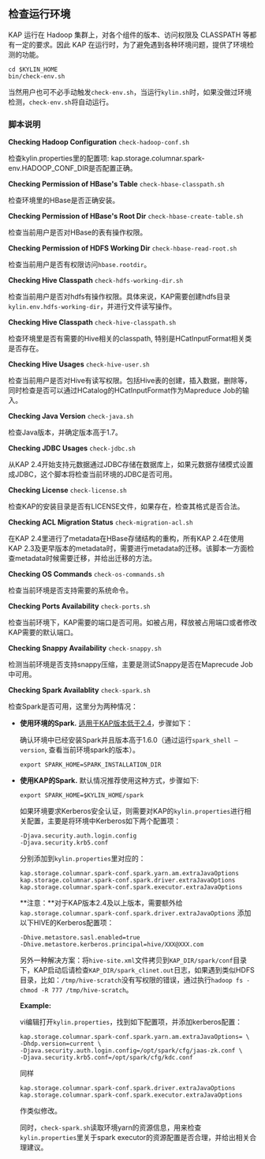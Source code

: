 ## 检查运行环境

KAP 运行在 Hadoop 集群上，对各个组件的版本、访问权限及 CLASSPATH 等都有一定的要求。因此 KAP 在运行时，为了避免遇到各种环境问题，提供了环境检测的功能。

```shell
cd $KYLIN_HOME
bin/check-env.sh
```

当然用户也可不必手动触发`check-env.sh`，当运行`kylin.sh`时，如果没做过环境检测，`check-env.sh`将自动运行。

### 脚本说明

**Checking Hadoop Configuration** `check-hadoop-conf.sh`

检查kylin.properties里的配置项: kap.storage.columnar.spark-env.HADOOP_CONF_DIR是否配置正确。

**Checking Permission of HBase's Table** `check-hbase-classpath.sh`

检查环境里的HBase是否正确安装。

**Checking Permission of HBase's Root Dir** `check-hbase-create-table.sh`

检查当前用户是否对HBase的表有操作权限。

**Checking Permission of HDFS Working Dir** `check-hbase-read-root.sh`

检查当前用户是否有权限访问`hbase.rootdir`。

**Checking Hive Classpath** `check-hdfs-working-dir.sh`

检查当前用户是否对hdfs有操作权限。具体来说，KAP需要创建hdfs目录`kylin.env.hdfs-working-dir`，并进行文件读写操作。

 **Checking Hive Classpath** `check-hive-classpath.sh`

检查环境里是否有需要的Hive相关的classpath, 特别是HCatInputFormat相关类是否存在。

**Checking Hive Usages** `check-hive-user.sh`

检查当前用户是否对Hive有读写权限。包括Hive表的创建，插入数据，删除等，同时检查是否可以通过HCatalog的HCatInputFormat作为Mapreduce Job的输入。

**Checking Java Version** `check-java.sh`

检查Java版本，并确定版本高于1.7。

**Checking JDBC Usages**  `check-jdbc.sh`

从KAP 2.4开始支持元数据通过JDBC存储在数据库上，如果元数据存储模式设置成JDBC，这个脚本将检查当前环境的JDBC是否可用。

**Checking License**  `check-license.sh`

检查KAP的安装目录是否有LICENSE文件，如果存在，检查其格式是否合法。

**Checking ACL Migration Status**  `check-migration-acl.sh`

在KAP 2.4里进行了metadata在HBase存储结构的重构，所有KAP 2.4在使用KAP 2.3及更早版本的metadata时，需要进行metadata的迁移。该脚本一方面检查metadata时候需要迁移，并给出迁移的方法。

**Checking OS Commands** `check-os-commands.sh`

检查当前环境是否支持需要的系统命令。

**Checking Ports Availability** `check-ports.sh`

检查当前环境下，KAP需要的端口是否可用。如被占用，释放被占用端口或者修改KAP需要的默认端口。

**Checking Snappy Availability** `check-snappy.sh`

检测当前环境是否支持snappy压缩，主要是测试Snappy是否在Maprecude Job中可用。

**Checking Spark Availablity**  `check-spark.sh`

检查Spark是否可用，这里分为两种情况：

+ **使用环境的Spark.** <u>适用于KAP版本低于2.4</u>，步骤如下：

  确认环境中已经安装Spark并且版本高于1.6.0（通过运行`spark_shell —version`, 查看当前环境spark的版本）。

  `export SPARK_HOME=SPARK_INSTALLATION_DIR`

+ **使用KAP的Spark.**  默认情况推荐使用这种方式，步骤如下:

  `export SPARK_HOME=$KYLIN_HOME/spark`

  如果环境要求Kerberos安全认证，则需要对KAP的`kylin.properties`进行相关配置，主要是将环境中Kerberos如下两个配置项：

  ```
  -Djava.security.auth.login.config
  -Djava.security.krb5.conf
  ```

  分别添加到`kylin.properties`里对应的：

  ```
  kap.storage.columnar.spark-conf.spark.yarn.am.extraJavaOptions
  kap.storage.columnar.spark-conf.spark.driver.extraJavaOptions
  kap.storage.columnar.spark-conf.spark.executor.extraJavaOptions
  ```

  **注意：**对于KAP版本2.4及以上版本，需要额外给
  `kap.storage.columnar.spark-conf.spark.driver.extraJavaOptions`
  添加以下HIVE的Kerberos配置项：

  ```
  -Dhive.metastore.sasl.enabled=true
  -Dhive.metastore.kerberos.principal=hive/XXX@XXX.com
  ```

  另外一种解决方案：将`hive-site.xml`文件拷贝到`KAP_DIR/spark/conf`目录下，KAP启动后请检查`KAP_DIR/spark_clinet.out`日志，如果遇到类似HDFS目录，比如：`/tmp/hive-scratch`没有写权限的错误，通过执行`hadoop fs -chmod -R 777 /tmp/hive-scratch`。

  **Example:**

  vi编辑打开`kylin.properties`，找到如下配置项，并添加kerberos配置：

  ```
  kap.storage.columnar.spark-conf.spark.yarn.am.extraJavaOptions= \
  -Dhdp.version=current \
  -Djava.security.auth.login.config=/opt/spark/cfg/jaas-zk.conf \
  -Djava.security.krb5.conf=/opt/spark/cfg/kdc.conf
  ```

  同样

  ```
  kap.storage.columnar.spark-conf.spark.driver.extraJavaOptions
  kap.storage.columnar.spark-conf.spark.executor.extraJavaOptions
  ```

  作类似修改。

  同时，`check-spark.sh`读取环境yarn的资源信息，用来检查`kylin.properties`里关于spark executor的资源配置是否合理，并给出相关合理建议。